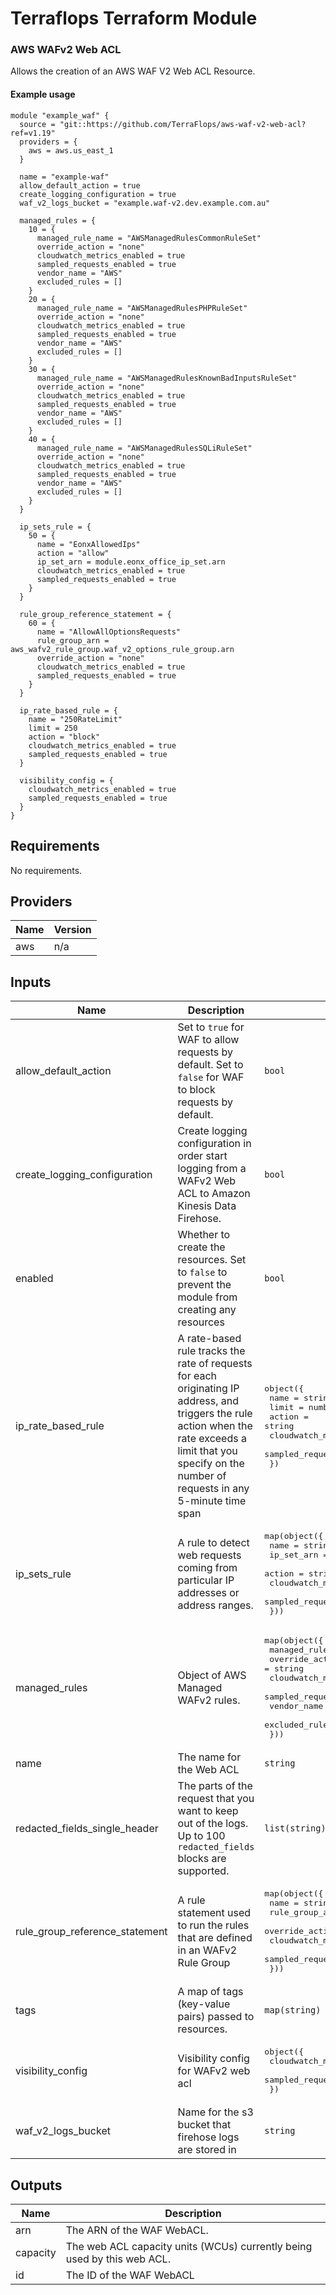 # Terraflops Terraform Module
 
### AWS WAFv2 Web ACL

Allows the creation of an AWS WAF V2 Web ACL Resource.

#### Example usage

```hcl-terraform
module "example_waf" {
  source = "git::https://github.com/TerraFlops/aws-waf-v2-web-acl?ref=v1.19"
  providers = {
    aws = aws.us_east_1
  }

  name = "example-waf"
  allow_default_action = true
  create_logging_configuration = true
  waf_v2_logs_bucket = "example.waf-v2.dev.example.com.au"

  managed_rules = {
    10 = {
      managed_rule_name = "AWSManagedRulesCommonRuleSet"
      override_action = "none"
      cloudwatch_metrics_enabled = true
      sampled_requests_enabled = true
      vendor_name = "AWS"
      excluded_rules = []
    }
    20 = {
      managed_rule_name = "AWSManagedRulesPHPRuleSet"
      override_action = "none"
      cloudwatch_metrics_enabled = true
      sampled_requests_enabled = true
      vendor_name = "AWS"
      excluded_rules = []
    }
    30 = {
      managed_rule_name = "AWSManagedRulesKnownBadInputsRuleSet"
      override_action = "none"
      cloudwatch_metrics_enabled = true
      sampled_requests_enabled = true
      vendor_name = "AWS"
      excluded_rules = []
    }
    40 = {
      managed_rule_name = "AWSManagedRulesSQLiRuleSet"
      override_action = "none"
      cloudwatch_metrics_enabled = true
      sampled_requests_enabled = true
      vendor_name = "AWS"
      excluded_rules = []
    }
  }

  ip_sets_rule = {
    50 = {
      name = "EonxAllowedIps"
      action = "allow"
      ip_set_arn = module.eonx_office_ip_set.arn
      cloudwatch_metrics_enabled = true
      sampled_requests_enabled = true
    }
  }

  rule_group_reference_statement = {
    60 = {
      name = "AllowAllOptionsRequests"
      rule_group_arn = aws_wafv2_rule_group.waf_v2_options_rule_group.arn
      override_action = "none"
      cloudwatch_metrics_enabled = true
      sampled_requests_enabled = true
    }
  }

  ip_rate_based_rule = {
    name = "250RateLimit"
    limit = 250
    action = "block"
    cloudwatch_metrics_enabled = true
    sampled_requests_enabled = true
  }

  visibility_config = {
    cloudwatch_metrics_enabled = true
    sampled_requests_enabled = true
  }
}

```

## Requirements

No requirements.

## Providers

| Name | Version |
|------|---------|
| aws | n/a |

## Inputs

| Name | Description | Type | Default | Required |
|------|-------------|------|---------|:--------:|
| allow\_default\_action | Set to `true` for WAF to allow requests by default. Set to `false` for WAF to block requests by default. | `bool` | `true` | no |
| create\_logging\_configuration | Create logging configuration in order start logging from a WAFv2 Web ACL to Amazon Kinesis Data Firehose. | `bool` | `false` | no |
| enabled | Whether to create the resources. Set to `false` to prevent the module from creating any resources | `bool` | `true` | no |
| ip\_rate\_based\_rule | A rate-based rule tracks the rate of requests for each originating IP address, and triggers the rule action when the rate exceeds a limit that you specify on the number of requests in any 5-minute time span | <pre>object({<br>    name = string<br>    limit = number<br>    action = string<br>    cloudwatch_metrics_enabled = bool<br>    sampled_requests_enabled = bool<br>  })</pre> | `null` | no |
| ip\_sets\_rule | A rule to detect web requests coming from particular IP addresses or address ranges. | <pre>map(object({<br>    name = string<br>    ip_set_arn = string<br>    action = string<br>    cloudwatch_metrics_enabled = bool<br>    sampled_requests_enabled = bool<br>  }))</pre> | `null` | no |
| managed\_rules | Object of AWS Managed WAFv2 rules. | <pre>map(object({<br>    managed_rule_name = string<br>    override_action = string<br>    cloudwatch_metrics_enabled = bool<br>    sampled_requests_enabled = bool<br>    vendor_name = string<br>    excluded_rules = list(string)<br>  }))</pre> | `null` | no |
| name | The name for the Web ACL | `string` | n/a | yes |
| redacted\_fields\_single\_header | The parts of the request that you want to keep out of the logs. Up to 100 `redacted_fields` blocks are supported. | `list(string)` | `[]` | no |
| rule\_group\_reference\_statement | A rule statement used to run the rules that are defined in an WAFv2 Rule Group | <pre>map(object({<br>    name = string<br>    rule_group_arn = string<br>    override_action = string<br>    cloudwatch_metrics_enabled = bool<br>    sampled_requests_enabled = bool<br>  }))</pre> | `null` | no |
| tags | A map of tags (key-value pairs) passed to resources. | `map(string)` | `null` | no |
| visibility\_config | Visibility config for WAFv2 web acl | <pre>object({<br>    cloudwatch_metrics_enabled = bool<br>    sampled_requests_enabled = bool<br>  })</pre> | n/a | yes |
| waf\_v2\_logs\_bucket | Name for the s3 bucket that firehose logs are stored in | `string` | n/a | yes |

## Outputs

| Name | Description |
|------|-------------|
| arn | The ARN of the WAF WebACL. |
| capacity | The web ACL capacity units (WCUs) currently being used by this web ACL. |
| id | The ID of the WAF WebACL |



